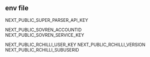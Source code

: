 ## env file

NEXT_PUBLIC_SUPER_PARSER_API_KEY

NEXT_PUBLIC_SOVREN_ACCOUNTID 
NEXT_PUBLIC_SOVREN_SERVICE_KEY 

NEXT_PUBLIC_RCHILLI_USER_KEY 
NEXT_PUBLIC_RCHILLI_VERSION
NEXT_PUBLIC_RCHILLI_SUBUSERID